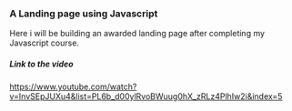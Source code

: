 ### A Landing page using Javascript

Here i will be building an awarded landing page after completing my Javascript course.

##### Link to the video

https://www.youtube.com/watch?v=InvSEpJUXu4&list=PL6b_d00ylRvoBWuug0hX_zRLz4PlhIw2i&index=5
